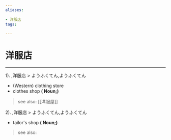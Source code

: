 ```yaml
---
aliases:
    
- 洋服店
tags:
    
---
```


# 洋服店
---
1).
,洋服店 > ようふくてん,ようふくてん

- (Western) clothing store
- clothes shop
**( Noun;)**
> see also:  [[洋服屋]]
            
2).
,洋服店 > ようふくてん,ようふくてん

- tailor's shop
**( Noun;)**
> see also: 
            